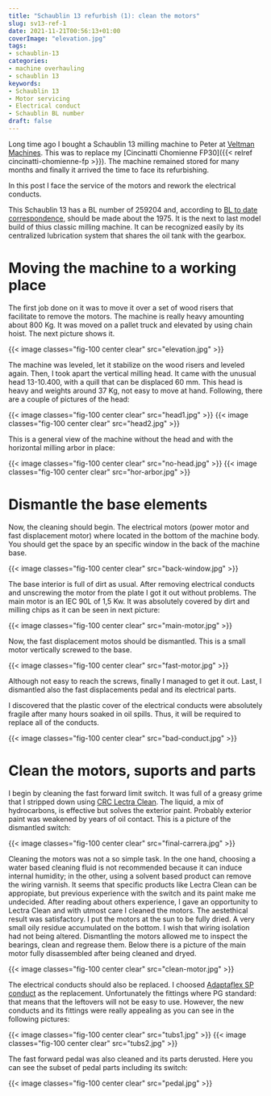 ```yaml
---
title: "Schaublin 13 refurbish (1): clean the motors"
slug: sv13-ref-1
date: 2021-11-21T00:56:13+01:00
coverImage: "elevation.jpg"
tags:
- schaublin-13
categories:
- machine overhauling
- schaublin 13
keywords:
- Schaublin 13
- Motor servicing
- Electrical conduct
- Schaublin BL number
draft: false
---
```


Long time ago I bought a Schaublin 13 milling machine to Peter at
[Veltman Machines](http://veltmanmachines.nl). This was to replace my
[Cincinatti
Chomienne FP30]({{< relref cincinatti-chomienne-fp >}}). The
machine remained stored for many months and finally it arrived the
time to face its refurbishing.

In this post I face the service of the motors and rework the
electrical conducts.

<!--more-->

This Schaublin 13 has a BL number of 259204 and, according to [BL to
date
correspondence](http://anglo-swiss-tools.co.uk/general-information-on-historic-schaublin-machines/),
should be made about the 1975. It is the next to last model build of
thius classic milling machine. It can be recognized easily by its
centralized lubrication system that shares the oil tank with the
gearbox.

# Moving the machine to a working place

The first job done on it was to move it over a set of wood risers that
facilitate to remove the motors. The machine is really heavy amounting
about 800 Kg. It was moved on a pallet truck and elevated by using
chain hoist. The next picture shows it.

{{< image classes="fig-100 center clear" src="elevation.jpg" >}}

The machine was leveled, let it stabilize on the wood risers and
leveled again. Then, I took apart the vertical milling head. It came
with the unusual head 13-10.400, with a quill that can be displaced 60
mm. This head is heavy and weights around 37 Kg, not easy to move at
hand. Following, there are a couple of pictures of the head:

{{< image classes="fig-100 center clear" src="head1.jpg" >}}
{{< image classes="fig-100 center clear" src="head2.jpg" >}}

This is a general view of the machine without the head and with the
horizontal milling arbor in place:

{{< image classes="fig-100 center clear" src="no-head.jpg" >}}
{{< image classes="fig-100 center clear" src="hor-arbor.jpg" >}}

# Dismantle the base elements

Now, the cleaning should begin. The electrical motors (power motor and
fast displacement motor) where located in the bottom of the machine
body. You should get the space by an specific window in the back of
the machine base.

{{< image classes="fig-100 center clear" src="back-window.jpg" >}}

The base interior is full of dirt as usual. After removing electrical
conducts and unscrewing the motor from the plate I got it out without
problems. The main motor is an IEC 90L of 1,5 Kw. It was absolutely
covered by dirt and milling chips as it can be seen in next picture:

{{< image classes="fig-100 center clear" src="main-motor.jpg" >}}

Now, the fast displacement motos should be dismantled. This is a small
motor vertically screwed to the base.

{{< image classes="fig-100 center clear" src="fast-motor.jpg" >}}

Although not easy to reach the screws, finally I managed to get it
out. Last, I dismantled also the fast displacements pedal and its
electrical parts.

I discovered that the plastic cover of the electrical conducts were
absolutely fragile after many hours soaked in oil spills. Thus, it
will be required to replace all of the conducts.

{{< image classes="fig-100 center clear" src="bad-conduct.jpg" >}}

# Clean the motors, suports and parts

I begin by cleaning the fast forward limit switch. It was full of a
greasy grime that I stripped down using [CRC Lectra
Clean](https://www.crcindustries.com/products/lectra-clean-174-heavy-duty-electrical-parts-degreaser-19-wt-oz.html). The
liquid, a mix of hydrocarbons, is effective but solves the exterior
paint. Probably exterior paint was weakened by years of oil
contact. This is a picture of the dismantled switch:

{{< image classes="fig-100 center clear" src="final-carrera.jpg" >}}

Cleaning the motors was not a so simple task. In the one hand,
choosing a water based cleaning fluid is not recommended because it
can induce internal humidity; in the other, using a solvent based
product can remove the wiring varnish. It seems that specific products
like Lectra Clean can be appropiate, but previous experience with the
switch and its paint make me undecided. After reading about others
experience, I gave an opportunity to Lectra Clean and with utmost care
I cleaned the motors. The aestethical result was satisfactory. I put
the motors at the sun to be fully dried. A very small oily residue
accumulated on the bottom. I wish that wiring isolation had not being
altered. Dismantling the motors allowed me to inspect the bearings,
clean and regrease them. Below there is a picture of the main motor
fully disassembled after being cleaned and dryed.

{{< image classes="fig-100 center clear" src="clean-motor.jpg" >}}

The electrical conducts should also be replaced. I choosed [Adaptaflex
SP
conduct](https://new.abb.com/low-voltage/products/conduit-fittings/adaptaflex/flexible-metallic-conduit-systems/metallic-conduits/type-sp)
as the replacement. Unfortunately the fittings where PG standard: that
means that the leftovers will not be easy to use. However, the new
conducts and its fittings were really appealing as you can see in the
following pictures:

{{< image classes="fig-100 center clear" src="tubs1.jpg" >}}
{{< image classes="fig-100 center clear" src="tubs2.jpg" >}}

The fast forward pedal was also cleaned and its parts derusted. Here
you can see the subset of pedal parts including its switch:

{{< image classes="fig-100 center clear" src="pedal.jpg" >}}
